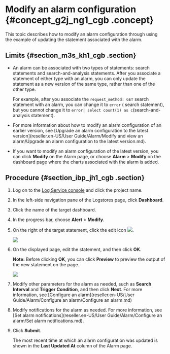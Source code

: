 # Modify an alarm configuration {#concept_g2j_ng1_cgb .concept}

This topic describes how to modify an alarm configuration through using the example of updating the statement associated with the alarm.

## Limits {#section_m3s_kh1_cgb .section}

-   An alarm can be associated with two types of statements: search statements and search-and-analysis statements. After you associate a statement of either type with an alarm, you can only update the statement as a new version of the same type, rather than one of the other type.

    For example, after you associate the `request_method: GET` search statement with an alarm, you can change it to `error` \( search statement\), but you cannot change it to `error| select count(1) as c`\(search-and-analysis statement\).

-   For more information about how to modify an alarm configuration of an earlier version, see [Upgrade an alarm configuration to the latest version](reseller.en-US/User Guide/Alarm/Modify and view an alarm/Upgrade an alarm configuration to the latest version.md).

-   If you want to modify an alarm configuration of the latest version, you can click **Modify** on the Alarm page, or choose **Alarm** \> **Modify** on the dashboard page where the charts associated with the alarm is added.


## Procedure {#section_ibp_jh1_cgb .section}

1.  Log on to the [Log Service console](https://partners-intl.console.aliyun.com/#/sls) and click the project name.
2.  In the left-side navigation pane of the Logstores page, click **Dashboard**.
3.  Click the name of the target dashboard.
4.  In the progress bar, choose **Alert** \> **Modify**.
5.  On the right of the target statement, click the edit icon ![](http://static-aliyun-doc.oss-cn-hangzhou.aliyuncs.com/assets/img/79764/155530082434111_en-US.png).

    ![](http://static-aliyun-doc.oss-cn-hangzhou.aliyuncs.com/assets/img/79764/155530082443458_en-US.png)

6.  On the displayed page, edit the statement, and then click **OK**.

    **Note:** Before clicking **OK**, you can click **Preview** to preview the output of the new statement on the page.

    ![](http://static-aliyun-doc.oss-cn-hangzhou.aliyuncs.com/assets/img/79764/155530082443459_en-US.png)

7.  Modify other parameters for the alarm as needed, such as **Search Interval** and **Trigger Condition**, and then click **Next**. For more information, see [Configure an alarm](reseller.en-US/User Guide/Alarm/Configure an alarm/Configure an alarm.md)
8.  Modify notifications for the alarm as needed. For more information, see [Set alarm notifications](reseller.en-US/User Guide/Alarm/Configure an alarm/Set alarm notifications.md).
9.  Click **Submit**.

    The most recent time at which an alarm configuration was updated is shown in the **Last Updated At** column of the Alarm page.


